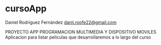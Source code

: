 # cursoApp
Daniel Rodríguez Fernández
danii.roofe22@gmail.com

PROYECTO APP PROGRAMACION MULTIMEDIA Y DISPOSITIVO MOVILES
Aplicacion para listar peliculas que desarrollaremos a lo largo del curso
